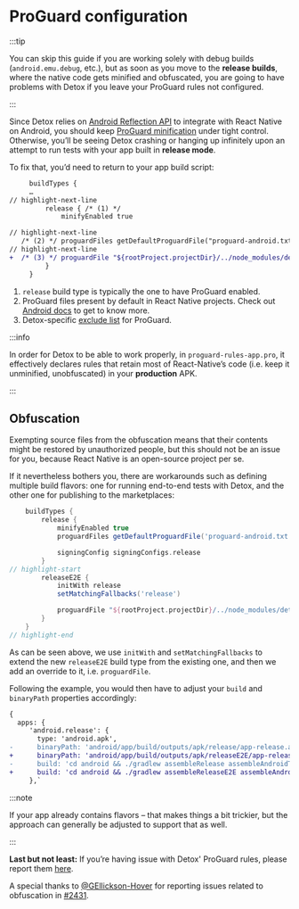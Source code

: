 # ProGuard configuration

:::tip

You can skip this guide if you are working solely with debug builds (`android.emu.debug`, etc.),
but as soon as you move to the **release builds**, where the native code gets minified and obfuscated,
you are going to have problems with Detox if you leave your ProGuard rules not configured.

:::

Since Detox relies on [Android Reflection API] to integrate with React Native on Android, you should keep [ProGuard minification] under tight control.
Otherwise, you’ll be seeing Detox crashing or hanging up infinitely upon an attempt to run tests with your app built in **release mode**.

To fix that, you’d need to return to your app build script:

```diff title="app/build.gradle"
     buildTypes {
     …
// highlight-next-line
         release { /* (1) */
             minifyEnabled true

// highlight-next-line
   /* (2) */ proguardFiles getDefaultProguardFile("proguard-android.txt"), "proguard-rules.pro"
// highlight-next-line
+  /* (3) */ proguardFile "${rootProject.projectDir}/../node_modules/detox/android/detox/proguard-rules-app.pro"
         }
     }
```

1. `release` build type is typically the one to have ProGuard enabled.
1. ProGuard files present by default in React Native projects. Check out [Android docs][ProGuard minification] to get to know more.
1. Detox-specific [exclude list](https://github.com/wix/Detox/blob/master/detox/android/detox/proguard-rules.pro) for ProGuard.

:::info

In order for Detox to be able to work properly, in `proguard-rules-app.pro`, it effectively declares rules that retain most of React-Native’s code (i.e. keep it unminified, unobfuscated) in your **production** APK.

:::

## Obfuscation

Exempting source files from the obfuscation means that their contents might be restored by unauthorized people,
but this should not be an issue for you, because React Native is an open-source project per se.

If it nevertheless bothers you, there are workarounds such as defining multiple build flavors: one for running
end-to-end tests with Detox, and the other one for publishing to the marketplaces:

```gradle title="app/build.gradle"
    buildTypes {
        release {
            minifyEnabled true
            proguardFiles getDefaultProguardFile('proguard-android.txt'), 'proguard-rules.pro'

            signingConfig signingConfigs.release
        }
// highlight-start
        releaseE2E {
            initWith release
            setMatchingFallbacks('release')

            proguardFile "${rootProject.projectDir}/../node_modules/detox/android/detox/proguard-rules-app.pro"
        }
    }
// highlight-end
```

As can be seen above, we use `initWith` and `setMatchingFallbacks` to extend the new `releaseE2E` build type from
the existing one, and then we add an override to it, i.e. `proguardFile`.

Following the example, you would then have to adjust your `build` and `binaryPath` properties accordingly:

```diff
{
  apps: {
     'android.release': {
       type: 'android.apk',
-      binaryPath: 'android/app/build/outputs/apk/release/app-release.apk',
+      binaryPath: 'android/app/build/outputs/apk/releaseE2E/app-releaseE2E.apk',
-      build: 'cd android && ./gradlew assembleRelease assembleAndroidTest -DtestBuildType=release'
+      build: 'cd android && ./gradlew assembleReleaseE2E assembleAndroidTest -DtestBuildType=releaseE2E'
     },`
```

:::note

If your app already contains flavors – that makes things a bit trickier, but the approach can generally be adjusted to support that as well.

:::

**Last but not least:** If you’re having issue with Detox' ProGuard rules, please report them [here](https://github.com/wix/Detox/issues/new/choose).

A special thanks to [@GEllickson-Hover](https://github.com/GEllickson-Hover) for reporting issues related to obfuscation in [#2431](https://github.com/wix/Detox/issues/2431).

[Android Reflection API]: https://developer.android.com/reference/java/lang/reflect/package-summary

[ProGuard minification]: https://developer.android.com/studio/build/shrink-code

